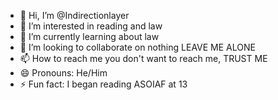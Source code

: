 - 👋 Hi, I’m @Indirectionlayer
- 👀 I’m interested in reading and law
- 🌱 I’m currently learning about law
- 💞️ I’m looking to collaborate on nothing LEAVE ME ALONE
- 📫 How to reach me you don't want to reach me, TRUST ME
- 😄 Pronouns: He/Him
- ⚡ Fun fact: I began reading ASOIAF at 13

<!---
Indirectionlayer/Indirectionlayer is a ✨ special ✨ repository because its `README.md` (this file) appears on your GitHub profile.
You can click the Preview link to take a look at your changes.
--->
